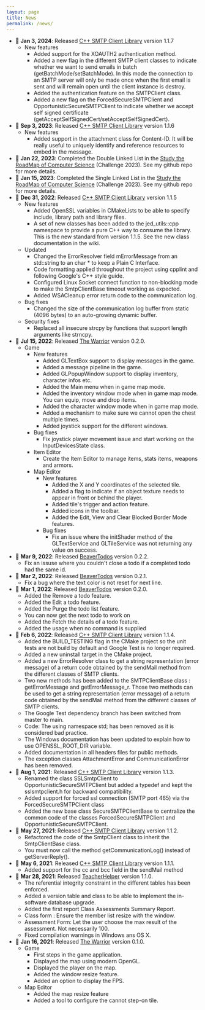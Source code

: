 ```yaml
---
layout: page
title: News
permalink: /news/
---
```


- :calendar: **Jan 3, 2024**: Released [C++ SMTP Client Library](https://github.com/jeremydumais/CPP-SMTPClient-library)
version 1.1.7
    - New features
        - Added support for the XOAUTH2 authentication method.
        - Added a new flag in the different SMTP client classes to indicate whether we
want to send emails in batch (getBatchMode/setBatchMode). In this mode the connection to an
SMTP server will only be made once when the first email is sent and will
remain open until the client instance is destroy.
        - Added the authentication feature on the SMTPClient class.
        - Added a new flag on the ForcedSecureSMTPClient and OpportunisticSecureSMTPClient
to indicate whether we accept self signed certificate
(getAcceptSelfSignedCert/setAcceptSelfSignedCert).
- :calendar: **Sep 3, 2023**: Released [C++ SMTP Client Library](https://github.com/jeremydumais/CPP-SMTPClient-library)
version 1.1.6
    - New features
        - Added support in the attachment class for Content-ID. It will be
        really useful to uniquely identify and reference resources to embed in
        the message.
- :calendar: **Jan 22, 2023**: Completed the Double Linked List in the [Study the RoadMap
of Computer Science](https://github.com/jeremydumais/Study_RoadMap_ComputerScience)
(Challenge 2023). See my github repo for more details.
- :calendar: **Jan 15, 2023**: Completed the Single Linked List in the [Study the RoadMap
of Computer Science](https://github.com/jeremydumais/Study_RoadMap_ComputerScience)
(Challenge 2023). See my github repo for more details.
- :calendar: **Dec 31, 2022**: Released [C++ SMTP Client Library](https://github.com/jeremydumais/CPP-SMTPClient-library)
version 1.1.5
    - New features
        - Added OpenSSL variables in CMakeLists to be able to specify include,
        library path and library files.
        - A set of new classes has been added to the jed_utils::cpp namespace
        to provide a pure C++ way to consume the library. This is the new
        standard from version 1.1.5. See the new class documentation in the wiki.
    - Updated
        - Changed the ErrorResolver field mErrorMessage from an std::string to an
        char * to keep a Plain C Interface.
        - Code formatting applied throughout the project using cpplint and following
        Google's C++ style guide.
        - Configured Linux Socket connect function to non-blocking mode to make
        the SmtpClientBase timeout working as expected.
        - Added WSACleanup error return code to the communication log.
    - Bug fixes
        - Changed the size of the communication log buffer from static (4096 bytes) to an
        auto-growing dynamic buffer.
    - Security fixes
        - Replaced all insecure strcpy by functions that support length arguments like
        strncpy.
- :calendar: **Jul 15, 2022**: Released [The Warrior](https://github.com/jeremydumais/TheWarrior)
version 0.2.0.
    - Game
        - New features
            - Added GLTextBox support to display messages in the game.
            - Added a message pipeline in the game.
            - Added GLPopupWindow support to display inventory, character infos etc.
            - Added the Main menu when in game map mode.
            - Added the inventory window mode when in game map mode. You can equip, move and drop items.
            - Added the character window mode when in game map mode.
            - Added a mechanism to make sure we cannot open the chest multiple times.
            - Added joystick support for the different windows.
        - Bug fixes
            - Fix joystick player movement issue and start working on the InputDevicesState class.
        - Item Editor
            - Create the Item Editor to manage items, stats items, weapons and armors.
        - Map Editor
            - New features
                - Added the X and Y coordinates of the selected tile.
                - Added a flag to indicate if an object texture needs to appear in front or behind the player.
                - Added tile's trigger and action feature.
                - Added icons in the toolbar.
                - Added the Edit, View and Clear Blocked Border Mode features.
            - Bug fixes
                - Fix an issue where the initShader method of the GLTextService and GLTileService was not returning any value on success.
- :calendar: **Mar 9, 2022**: Released [BeaverTodos](https://github.com/jeremydumais/BeaverTodos)
version 0.2.2.
    - Fix an issuse where you couldn't close a todo if a completed todo had the same id.
- :calendar: **Mar 2, 2022**: Released [BeaverTodos](https://github.com/jeremydumais/BeaverTodos)
version 0.2.1.
    - Fix a bug where the text color is not reset for next line.
- :calendar: **Mar 1, 2022**: Released [BeaverTodos](https://github.com/jeremydumais/BeaverTodos)
version 0.2.0.
    - Added the Remove a todo feature.
    - Added the Edit a todo feature.
    - Added the Purge the todo list feature.
    - You can now get the next todo to work on
    - Added the Fetch the details of a todo feature.
    - Added the usage when no command is supplied
- :calendar: **Feb 6, 2022**: Released [C++ SMTP Client Library](https://github.com/jeremydumais/CPP-SMTPClient-library) version 1.1.4.
    - Added the BUILD_TESTING flag in the CMake project so the unit tests are not build by default
    and Google Test is no longer required.
    - Added a new uninstall target in the CMake project.
    - Added a new ErrorResolver class to get a string representation (error message) of a return
    code obtained by the sendMail method from the different classes of SMTP clients.
    - Two new methods has been added to the SMTPClientBase class : getErrorMessage and
    getErrorMessage_r. Those two methods can be used to get a string representation (error message)
    of a return code obtained by the sendMail method from the different classes of SMTP clients.
    - The Google Test dependency branch has been switched from master to main.
    - Code: The using namespace std; has been removed as it is considered bad practice.
    - The Windows documentation has been updated to explain how to use OPENSSL_ROOT_DIR variable.
    - Added documentation in all headers files for public methods.
    - The exception classes AttachmentError and CommunicationError has been removed.
- :calendar: **Aug 1, 2021**: Released [C++ SMTP Client Library](https://github.com/jeremydumais/CPP-SMTPClient-library) version 1.1.3.
    - Renamed the class SSLSmtpClient to OpportunisticSecureSMTPClient but added a typedef and kept
    the sslsmtpclient.h for backward compatibility.
    - Added support for forced ssl connection (SMTP port 465) via the ForcedSecureSMTPClient class
    - Added the new base class SecureSMTPClientBase to centralize the common code of the classes
    ForcedSecureSMTPClient and OpportunisticSecureSMTPClient.
- :calendar: **May 27, 2021**: Released [C++ SMTP Client Library](https://github.com/jeremydumais/CPP-SMTPClient-library) version 1.1.2.
    - Refactored the code of the SmtpClient class to inherit the SmtpClientBase class.
    - You must now call the method getCommunicationLog() instead of getServerReply().
- :calendar: **May 6, 2021**: Released [C++ SMTP Client Library](https://github.com/jeremydumais/CPP-SMTPClient-library) version 1.1.1.
    - Added support for the cc and bcc field in the sendMail method
- :calendar: **Mar 28, 2021**: Released [TeacherHelper](https://github.com/jeremydumais/TeacherHelper) version 1.1.0.
    - The referential integrity constraint in the different tables has been enforced.
    - Added a version table and class to be able to implement the in-software database upgrade.
    - Added the first report Class Assessments Summary Report.
    - Class form : Ensure the member list resize with the window.
    - Assessment Form: Let the user choose the max result of the assessment. Not necessarily 100.
    - Fixed compilation warnings in Windows ans OS X.
- :calendar: **Jan 16, 2021**: Released [The Warrior](https://github.com/jeremydumais/TheWarrior)
version 0.1.0.
    - Game
        - First steps in the game application.
        - Displayed the map using modern OpenGL.
        - Displayed the player on the map.
        - Added the window resize feature.
        - Added an option to display the FPS.
    - Map Editor
        - Added the map resize feature
        - Added a tool to configure the cannot step-on tile.

